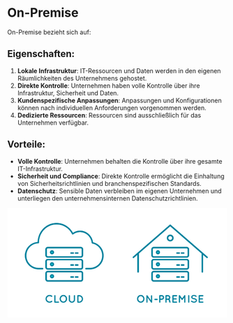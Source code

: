 # On-Premise

On-Premise bezieht sich auf:

## **Eigenschaften:**

1. **Lokale Infrastruktur**: IT-Ressourcen und Daten werden in den eigenen Räumlichkeiten des Unternehmens gehostet.
2. **Direkte Kontrolle**: Unternehmen haben volle Kontrolle über ihre Infrastruktur, Sicherheit und Daten.
3. **Kundenspezifische Anpassungen**: Anpassungen und Konfigurationen können nach individuellen Anforderungen vorgenommen werden.
4. **Dedizierte Ressourcen**: Ressourcen sind ausschließlich für das Unternehmen verfügbar.

## **Vorteile:**

- **Volle Kontrolle**: Unternehmen behalten die Kontrolle über ihre gesamte IT-Infrastruktur.
- **Sicherheit und Compliance**: Direkte Kontrolle ermöglicht die Einhaltung von Sicherheitsrichtlinien und branchenspezifischen Standards.
- **Datenschutz**: Sensible Daten verbleiben im eigenen Unternehmen und unterliegen den unternehmensinternen Datenschutzrichtlinien.

![OnPremise](/Bilder/OnPremise.png)